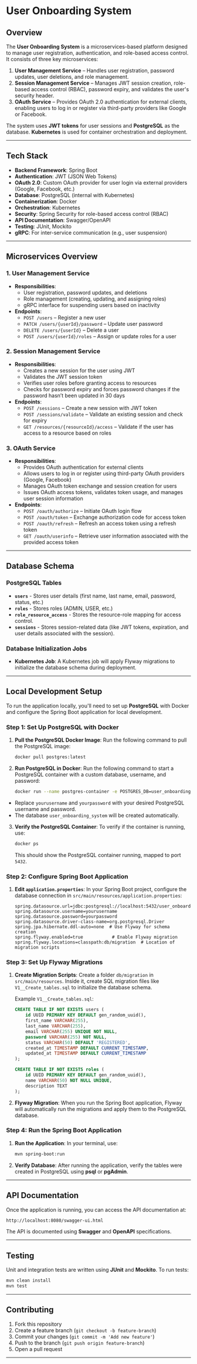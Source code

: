 
# User Onboarding System

## Overview

The **User Onboarding System** is a microservices-based platform designed to manage user registration, authentication, and role-based access control. It consists of three key microservices:

1. **User Management Service** – Handles user registration, password updates, user deletions, and role management.
2. **Session Management Service** – Manages JWT session creation, role-based access control (RBAC), password expiry, and validates the user's security header.
3. **OAuth Service** – Provides OAuth 2.0 authentication for external clients, enabling users to log in or register via third-party providers like Google or Facebook.

The system uses **JWT tokens** for user sessions and **PostgreSQL** as the database. **Kubernetes** is used for container orchestration and deployment.

---

## Tech Stack

- **Backend Framework**: Spring Boot
- **Authentication**: JWT (JSON Web Tokens)
- **OAuth 2.0**: Custom OAuth provider for user login via external providers (Google, Facebook, etc.)
- **Database**: PostgreSQL (internal with Kubernetes)
- **Containerization**: Docker
- **Orchestration**: Kubernetes
- **Security**: Spring Security for role-based access control (RBAC)
- **API Documentation**: Swagger/OpenAPI
- **Testing**: JUnit, Mockito
- **gRPC**: For inter-service communication (e.g., user suspension)

---

## Microservices Overview

### 1. User Management Service
- **Responsibilities**:
  - User registration, password updates, and deletions
  - Role management (creating, updating, and assigning roles)
  - gRPC interface for suspending users based on inactivity
- **Endpoints**:
  - `POST /users` – Register a new user
  - `PATCH /users/{userId}/password` – Update user password
  - `DELETE /users/{userId}` – Delete a user
  - `POST /users/{userId}/roles` – Assign or update roles for a user

### 2. Session Management Service
- **Responsibilities**:
  - Creates a new session for the user using JWT
  - Validates the JWT session token
  - Verifies user roles before granting access to resources
  - Checks for password expiry and forces password changes if the password hasn’t been updated in 30 days
- **Endpoints**:
  - `POST /sessions` – Create a new session with JWT token
  - `POST /sessions/validate` – Validate an existing session and check for expiry
  - `GET /resources/{resourceId}/access` – Validate if the user has access to a resource based on roles

### 3. OAuth Service
- **Responsibilities**:
  - Provides OAuth authentication for external clients
  - Allows users to log in or register using third-party OAuth providers (Google, Facebook)
  - Manages OAuth token exchange and session creation for users
  - Issues OAuth access tokens, validates token usage, and manages user session information
- **Endpoints**:
  - `POST /oauth/authorize` – Initiate OAuth login flow
  - `POST /oauth/token` – Exchange authorization code for access token
  - `POST /oauth/refresh` – Refresh an access token using a refresh token
  - `GET /oauth/userinfo` – Retrieve user information associated with the provided access token

---

## Database Schema

### PostgreSQL Tables
- **`users`** - Stores user details (first name, last name, email, password, status, etc.)
- **`roles`** - Stores roles (ADMIN, USER, etc.)
- **`role_resource_access`** - Stores the resource-role mapping for access control.
- **`sessions`** - Stores session-related data (like JWT tokens, expiration, and user details associated with the session).

### Database Initialization Jobs
- **Kubernetes Job**: A Kubernetes job will apply Flyway migrations to initialize the database schema during deployment.

---

## Local Development Setup

To run the application locally, you'll need to set up **PostgreSQL** with Docker and configure the Spring Boot application for local development.

### Step 1: Set Up PostgreSQL with Docker

1. **Pull the PostgreSQL Docker Image**:
   Run the following command to pull the PostgreSQL image:
   ```bash
   docker pull postgres:latest
   ```

2. **Run PostgreSQL in Docker**:
   Run the following command to start a PostgreSQL container with a custom database, username, and password:
   ```bash
   docker run --name postgres-container -e POSTGRES_DB=user_onboarding_system -e POSTGRES_USER=yourusername -e POSTGRES_PASSWORD=yourpassword -p 5432:5432 -d postgres:latest
   ```
  - Replace `yourusername` and `yourpassword` with your desired PostgreSQL username and password.
  - The database `user_onboarding_system` will be created automatically.

3. **Verify the PostgreSQL Container**:
   To verify if the container is running, use:
   ```bash
   docker ps
   ```
   This should show the PostgreSQL container running, mapped to port `5432`.

### Step 2: Configure Spring Boot Application

1. **Edit `application.properties`**:
   In your Spring Boot project, configure the database connection in `src/main/resources/application.properties`:
   ```properties
   spring.datasource.url=jdbc:postgresql://localhost:5432/user_onboarding_system
   spring.datasource.username=yourusername
   spring.datasource.password=yourpassword
   spring.datasource.driver-class-name=org.postgresql.Driver
   spring.jpa.hibernate.ddl-auto=none  # Use Flyway for schema creation
   spring.flyway.enabled=true           # Enable Flyway migration
   spring.flyway.locations=classpath:db/migration  # Location of migration scripts
   ```

### Step 3: Set Up Flyway Migrations

1. **Create Migration Scripts**:
   Create a folder `db/migration` in `src/main/resources`. Inside it, create SQL migration files like `V1__Create_tables.sql` to initialize the database schema.

   Example `V1__Create_tables.sql`:
   ```sql
   CREATE TABLE IF NOT EXISTS users (
       id UUID PRIMARY KEY DEFAULT gen_random_uuid(),
       first_name VARCHAR(255),
       last_name VARCHAR(255),
       email VARCHAR(255) UNIQUE NOT NULL,
       password VARCHAR(255) NOT NULL,
       status VARCHAR(50) DEFAULT 'REGISTERED',
       created_at TIMESTAMP DEFAULT CURRENT_TIMESTAMP,
       updated_at TIMESTAMP DEFAULT CURRENT_TIMESTAMP
   );
   
   CREATE TABLE IF NOT EXISTS roles (
       id UUID PRIMARY KEY DEFAULT gen_random_uuid(),
       name VARCHAR(50) NOT NULL UNIQUE,
       description TEXT
   );
   ```

2. **Flyway Migration**:
   When you run the Spring Boot application, Flyway will automatically run the migrations and apply them to the PostgreSQL database.

### Step 4: Run the Spring Boot Application

1. **Run the Application**:
   In your terminal, use:
   ```bash
   mvn spring-boot:run
   ```

2. **Verify Database**:
   After running the application, verify the tables were created in PostgreSQL using **psql** or **pgAdmin**.

---

## API Documentation

Once the application is running, you can access the API documentation at:
```bash
http://localhost:8080/swagger-ui.html
```

The API is documented using **Swagger** and **OpenAPI** specifications.

---

## Testing

Unit and integration tests are written using **JUnit** and **Mockito**. To run tests:
```bash
mvn clean install
mvn test
```

---

## Contributing

1. Fork this repository
2. Create a feature branch (`git checkout -b feature-branch`)
3. Commit your changes (`git commit -m 'Add new feature'`)
4. Push to the branch (`git push origin feature-branch`)
5. Open a pull request

---
